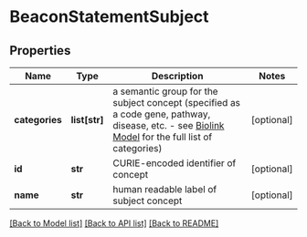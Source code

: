 # BeaconStatementSubject

## Properties
Name | Type | Description | Notes
------------ | ------------- | ------------- | -------------
**categories** | **list[str]** | a semantic group for the subject concept (specified as a code gene, pathway, disease, etc. - see [Biolink Model](https://biolink.github.io/biolink-model) for the full list of categories)  | [optional] 
**id** | **str** | CURIE-encoded identifier of concept  | [optional] 
**name** | **str** | human readable label of subject concept | [optional] 

[[Back to Model list]](../README.md#documentation-for-models) [[Back to API list]](../README.md#documentation-for-api-endpoints) [[Back to README]](../README.md)


